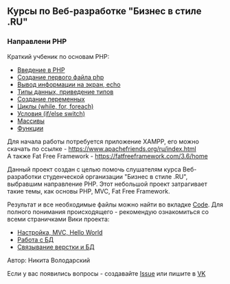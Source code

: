 ## Курсы по Веб-разработке "Бизнес в стиле .RU"
### Направлени PHP

Краткий учбеник по основам PHP:
* [Введение в PHP]()
* [Создание первого файла php]()
* [Вывод информации на экран, echo]()
* [Типы данных, приведение типов]()
* [Создание переменных]()
* [Циклы (while, for, foreach)]()
* [Условия (if/else switch)]()
* [Массивы]()
* [Функции]()

Для начала работы потребуется приложение XAMPP, его можно скачать по ссылке - https://www.apachefriends.org/ru/index.html   
А также Fat Free Framework - https://fatfreeframework.com/3.6/home

Данный проект создан с целью помочь слушателям курса Веб-разработки студенческой организации "Бизнес в стиле .RU", выбравшим направление PHP. Этот небольшой проект затрагивает такие темы, как основы PHP, MVC, Fat Free Framework. 

Результат и все необходимые файлы можно найти во вкладке [Code](https://github.com/NickWatsonMan/phpschool). Для полного понимания происходящего - рекомендую ознакомиться со всеми страничками Вики проекта:

* [Настройка, MVC, Hello World](https://github.com/NickWatsonMan/phpschool/wiki/%D0%93%D0%B0%D0%B9%D0%B4-%D0%BF%D0%BE-%D1%80%D0%B0%D0%B1%D0%BE%D1%82%D0%B5)
* [Работа с БД](https://github.com/NickWatsonMan/phpschool/wiki/%D0%A0%D0%B0%D0%B1%D0%BE%D1%82%D0%B0-%D1%81-%D0%91%D0%94)  
* [Связывание верстки и БД](https://github.com/NickWatsonMan/phpschool/wiki/%D0%A1%D0%B2%D1%8F%D0%B7%D1%8B%D0%B2%D0%B0%D0%BD%D0%B8%D0%B5-%D0%B2%D0%B5%D1%80%D1%81%D1%82%D0%BA%D0%B8-%D0%B8-%D0%91%D0%94)

Автор: Никита Володарский

Если у вас появились вопросы - создавайте [Issue](https://github.com/NickWatsonMan/phpschool/issues) или пишите в [VK](https://vk.com/watsonback)

